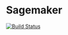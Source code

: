 # Sagemaker

[![Build Status](https://dev0-jenkins.plattslabs.net/buildStatus/icon?job=sagemaker/master)](https://dev0-jenkins.plattslabs.net/job/sagemaker/job/master/)


